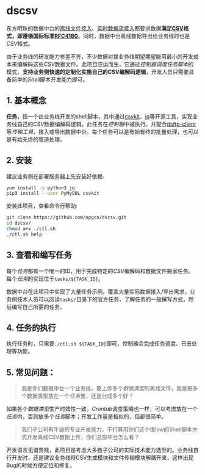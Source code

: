 # dscsv

东方明珠的数据中台的[离线文件接入](http://dsftp.opg.cn)、[实时数据流接入](https://gitlab.opg.cn/snippets/21)都要求数据**满足[CSV](https://baike.baidu.com/item/CSV/10739)格式，即遵循国际标准[RFC4180](https://tools.ietf.org/html/rfc4180)**。同时，数据中台离线数据导出给业务线时也是*CSV*格式。

由于业务线的研发能力参差不齐，不少数据对接业务线期望期望能用最小的开发成本来编解码这些*CSV*数据文件。此项目应运而生，它通过*控制器调度任务脚本*的模式，**支持业务侧快速的定制化实施自己的CSV编解码逻辑**，开发人员只需要具备简单的*Shell*脚本开发能力即可。

## 1. 基本概念

**任务**，指一个由业务线开发的shell脚本，其中通过[csvkit](https://csvkit.readthedocs.io/)、[jq](https://stedolan.github.io/jq/)等开源工具，实现业务线自己的*CSV*数据编解码逻辑。此任务在*控制器*中被执行，并配合[dsftp-client](https://github.com/opgcn/dsftp-client)等*传输工具*，接入或导出数据中台。每个任务可以是有始有终的批量处理，也可以是有始无终的管道处理。

## 2. 安装

建议业务侧在部署服务器上先安装好依赖:
```bash
yum install -y python3 jq
pip3 install --user PyMySQL csvkit
```

安装此项目，查看命令行帮助:
```bash
git clone https://github.com/opgcn/dscsv.git
cd dscsv/
chmod a+x ./ctl.sh
./ctl.sh help
```

## 3. 查看和编写任务

每个*任务*都有一个唯一的ID，用于完成特定的*CSV*编解码和数据文件搬家任务。每个*任务*的实现位于`tasks/${TASK_ID}`。

数据中台在此项目中实现了大量任务示例，覆盖大量实际数据接入/导出需求，业务侧技术人员可以阅读`tasks/`目录下的官方任务，了解任务的一般撰写方式，然后编写自己所需的任务。

## 4. 任务的执行

执行任务时，只需要`./ctl.sh ${TASK_ID}`即可，控制器会完成任务调度、日志处理等功能。

## 5. 常见问题：

> 我是你们数据中台一个业务线，要上传多个*数据类型*的离线文件，我是把多个数据类型放在一个*任务*里，还是分成多个好？

如果各个*数据类型*生产时效性一致，*Crontab*调度策略也一样，可以考虑放在一个*任务*内，否则放多个*任务*脚本；开发工作量是相似的，但都很简单。

> 我们子公司有牛逼的专业开发能力，不打算用你们这个很low的Shell脚本方式开发离线CSV数据上传，你们总部中台怎么看？

开发语言无谓贵贱，此项目是考虑大多数子公司的实际技术能力选型的。业务线自行开发时，还是建议业务线将CSV生成模块和文件传输模块解耦开来，这样出现Bug的时候方便定位和修复。


